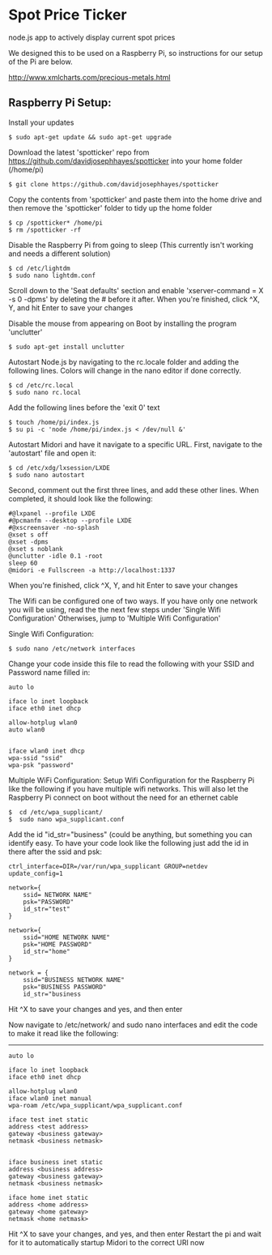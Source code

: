Spot Price Ticker
==========

node.js app to actively display current spot prices

We designed this to be used on a Raspberry Pi, so instructions for our setup of the Pi are below. 

http://www.xmlcharts.com/precious-metals.html

Raspberry Pi Setup:
-

Install your updates

    $ sudo apt-get update && sudo apt-get upgrade
    
Download the latest 'spotticker' repo from https://github.com/davidjosephhayes/spotticker into your home folder (/home/pi)

    $ git clone https://github.com/davidjosephhayes/spotticker

Copy the contents from 'spotticker' and paste them into the home drive and then remove the 'spotticker' folder to tidy up the home folder
    
    $ cp /spotticker* /home/pi
    $ rm /spotticker -rf

Disable the Raspberry Pi from going to sleep (This currently isn't working and needs a different solution)

    $ cd /etc/lightdm
    $ sudo nano lightdm.conf

Scroll down to the 'Seat defaults' section and enable 'xserver-command = X -s 0 -dpms' by deleting the # before it after. When you're finished, click ^X, Y, and hit Enter to save your changes

Disable the mouse from appearing on Boot by installing the program 'unclutter'

    $ sudo apt-get install unclutter

Autostart Node.js by navigating to the rc.locale folder and adding the following lines. Colors will change in the nano editor if done correctly.

    $ cd /etc/rc.local
    $ sudo nano rc.local

Add the following lines before the 'exit 0' text

    $ touch /home/pi/index.js
    $ su pi -c 'node /home/pi/index.js < /dev/null &'

Autostart Midori and have it navigate to a specific URL. First, navigate to the 'autostart' file and open it:

    $ cd /etc/xdg/lxsession/LXDE
    $ sudo nano autostart

Second, comment out the first three lines, and add these other lines. When completed, it should look like the following:

    #@lxpanel --profile LXDE
    #@pcmanfm --desktop --profile LXDE
    #@xscreensaver -no-splash
    @xset s off
    @xset -dpms
    @xset s noblank
    @unclutter -idle 0.1 -root
    sleep 60
    @midori -e Fullscreen -a http://localhost:1337

When you're finished, click ^X, Y, and hit Enter to save your changes

The Wifi can be configured one of two ways. If you have only one network you will be using, read the the next few steps under 'Single Wifi Configuration' Otherwises, jump to 'Multiple Wifi Configuration'
 
Single Wifi Configuration: 

    $ sudo nano /etc/network interfaces

Change your code inside this file to read the following with your SSID and Password name filled in:

    auto lo
     
    iface lo inet loopback
    iface eth0 inet dhcp
     
    allow-hotplug wlan0
    auto wlan0
     
     
    iface wlan0 inet dhcp
    wpa-ssid "ssid"
    wpa-psk "password"

Multiple WiFi Configuration:
Setup Wifi Configuration for the Raspberry Pi like the following if you have multiple wifi networks. This will also let the Raspberry Pi connect on boot without the need for an ethernet cable
 
    $  cd /etc/wpa_supplicant/
    $  sudo nano wpa_supplicant.conf

Add the id "id_str="business" (could be anything, but something you can identify easy. To have your code look like the following just add the id in there after the ssid and psk:

    ctrl_interface=DIR=/var/run/wpa_supplicant GROUP=netdev
    update_config=1

    network={
        ssid= NETWORK NAME"
        psk="PASSWORD"
        id_str="test"
    }

    network={
        ssid="HOME NETWORK NAME"
        psk="HOME PASSWORD"
        id_str="home"
    }

    network = {
        ssid="BUSINESS NETWORK NAME"
        psk="BUSINESS PASSWORD"
        id_str="business


Hit ^X to save your changes and yes, and then enter

Now navigate to /etc/network/ and sudo nano interfaces and edit the code to make it read like the following: 

---------------------------------------------------------------

    auto lo

    iface lo inet loopback
    iface eth0 inet dhcp

    allow-hotplug wlan0
    iface wlan0 inet manual
    wpa-roam /etc/wpa_supplicant/wpa_supplicant.conf

    iface test inet static
    address <test address>
    gateway <business gateway>
    netmask <business netmask>


    iface business inet static
    address <business address>
    gateway <business gateway>
    netmask <business netmask>

    iface home inet static
    address <home address>
    gateway <home gateway>
    netmask <home netmask>

Hit ^X to save your changes, and yes, and then enter
Restart the pi and wait for it to automatically startup 
Midori to the correct URl now

